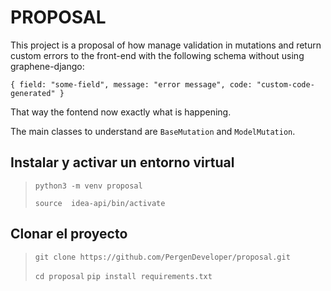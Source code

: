 # PROPOSAL

This project is a proposal of how manage validation in mutations and return custom errors
to the front-end with the following schema without using graphene-django:

`
{
    field: "some-field",
    message: "error message",
    code: "custom-code-generated"
}
`

That way the fontend now exactly what is happening.

The main classes to understand are `BaseMutation` and `ModelMutation`.

## Instalar y activar un entorno virtual
> `python3 -m venv proposal`
>
> `source  idea-api/bin/activate`

## Clonar el proyecto
> `git clone https://github.com/PergenDeveloper/proposal.git`
>
> `cd proposal`
> `pip install requirements.txt`
